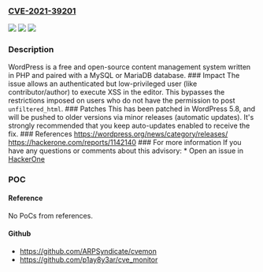 ### [CVE-2021-39201](https://cve.mitre.org/cgi-bin/cvename.cgi?name=CVE-2021-39201)
![](https://img.shields.io/static/v1?label=Product&message=wordpress-develop&color=blue)
![](https://img.shields.io/static/v1?label=Version&message=n%2Fa&color=blue)
![](https://img.shields.io/static/v1?label=Vulnerability&message=CWE-79%3A%20Improper%20Neutralization%20of%20Input%20During%20Web%20Page%20Generation%20('Cross-site%20Scripting')&color=brighgreen)

### Description

WordPress is a free and open-source content management system written in PHP and paired with a MySQL or MariaDB database. ### Impact The issue allows an authenticated but low-privileged user (like contributor/author) to execute XSS in the editor. This bypasses the restrictions imposed on users who do not have the permission to post `unfiltered_html`. ### Patches This has been patched in WordPress 5.8, and will be pushed to older versions via minor releases (automatic updates). It's strongly recommended that you keep auto-updates enabled to receive the fix. ### References https://wordpress.org/news/category/releases/ https://hackerone.com/reports/1142140 ### For more information If you have any questions or comments about this advisory: * Open an issue in [HackerOne](https://hackerone.com/wordpress)

### POC

#### Reference
No PoCs from references.

#### Github
- https://github.com/ARPSyndicate/cvemon
- https://github.com/p1ay8y3ar/cve_monitor


